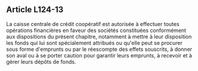 Article L124-13
----
La caisse centrale de crédit coopératif est autorisée à effectuer toutes
opérations financières en faveur des sociétés constituées conformément aux
dispositions du présent chapitre, notamment à mettre à leur disposition les
fonds qui lui sont spécialement attribués ou qu'elle peut se procurer sous forme
d'emprunts ou par le réescompte des effets souscrits, à donner son aval ou à se
porter caution pour garantir leurs emprunts, à recevoir et à gérer leurs dépôts
de fonds.
